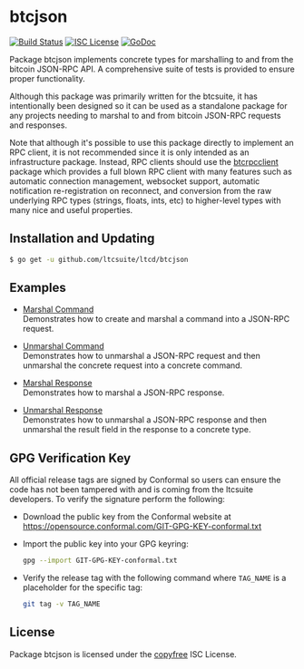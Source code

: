 # btcjson

[![Build Status](https://github.com/ltcsuite/ltcd/workflows/Build%20and%20Test/badge.svg)](https://github.com/ltcsuite/ltcd/actions)
[![ISC License](http://img.shields.io/badge/license-ISC-blue.svg)](http://copyfree.org)
[![GoDoc](https://img.shields.io/badge/godoc-reference-blue.svg)](https://pkg.go.dev/github.com/ltcsuite/ltcd/btcjson)

Package btcjson implements concrete types for marshalling to and from the
bitcoin JSON-RPC API. A comprehensive suite of tests is provided to ensure
proper functionality.

Although this package was primarily written for the btcsuite, it has
intentionally been designed so it can be used as a standalone package for any
projects needing to marshal to and from bitcoin JSON-RPC requests and responses.

Note that although it's possible to use this package directly to implement an
RPC client, it is not recommended since it is only intended as an infrastructure
package. Instead, RPC clients should use the
[btcrpcclient](https://github.com/roasbeef/btcrpcclient) package which provides
a full blown RPC client with many features such as automatic connection
management, websocket support, automatic notification re-registration on
reconnect, and conversion from the raw underlying RPC types (strings, floats,
ints, etc) to higher-level types with many nice and useful properties.

## Installation and Updating

```bash
$ go get -u github.com/ltcsuite/ltcd/btcjson
```

## Examples

- [Marshal Command](https://pkg.go.dev/github.com/ltcsuite/ltcd/btcjson#example-MarshalCmd)  
  Demonstrates how to create and marshal a command into a JSON-RPC request.

- [Unmarshal Command](https://pkg.go.dev/github.com/ltcsuite/ltcd/btcjson#example-UnmarshalCmd)  
  Demonstrates how to unmarshal a JSON-RPC request and then unmarshal the
  concrete request into a concrete command.

- [Marshal Response](https://pkg.go.dev/github.com/ltcsuite/ltcd/btcjson#example-MarshalResponse)  
  Demonstrates how to marshal a JSON-RPC response.

- [Unmarshal Response](https://pkg.go.dev/github.com/ltcsuite/ltcd/btcjson#example-package--UnmarshalResponse)  
  Demonstrates how to unmarshal a JSON-RPC response and then unmarshal the
  result field in the response to a concrete type.

## GPG Verification Key

All official release tags are signed by Conformal so users can ensure the code
has not been tampered with and is coming from the ltcsuite developers. To
verify the signature perform the following:

- Download the public key from the Conformal website at
  https://opensource.conformal.com/GIT-GPG-KEY-conformal.txt

- Import the public key into your GPG keyring:

  ```bash
  gpg --import GIT-GPG-KEY-conformal.txt
  ```

- Verify the release tag with the following command where `TAG_NAME` is a
  placeholder for the specific tag:
  ```bash
  git tag -v TAG_NAME
  ```

## License

Package btcjson is licensed under the [copyfree](http://copyfree.org) ISC
License.
